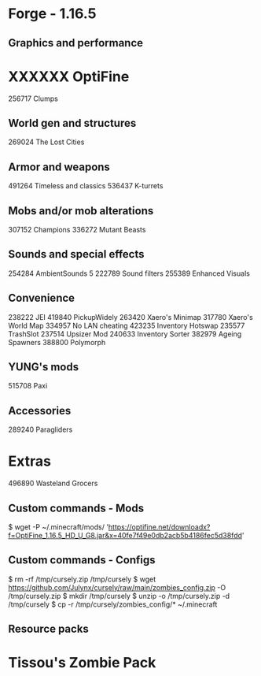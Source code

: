 ##
# Forge - 1.16.5
##

## Graphics and performance

# XXXXXX OptiFine
256717 Clumps

## World gen and structures

269024 The Lost Cities

## Armor and weapons

491264 Timeless and classics
536437 K-turrets

## Mobs and/or mob alterations

307152 Champions
336272 Mutant Beasts

## Sounds and special effects

254284 AmbientSounds 5
222789 Sound filters
255389 Enhanced Visuals

## Convenience

238222 JEI
419840 PickupWidely
263420 Xaero's Minimap
317780 Xaero's World Map
334957 No LAN cheating
423235 Inventory Hotswap
235577 TrashSlot
237514 Upsizer Mod
240633 Inventory Sorter
382979 Ageing Spawners
388800 Polymorph

## YUNG's mods

515708 Paxi

## Accessories

289240 Paragliders

# Extras

496890 Wasteland Grocers

## Custom commands - Mods

$ wget -P ~/.minecraft/mods/ 'https://optifine.net/downloadx?f=OptiFine_1.16.5_HD_U_G8.jar&x=40fe7f49e0db2acb5b4186fec5d38fdd'

## Custom commands - Configs

$ rm -rf /tmp/cursely.zip /tmp/cursely
$ wget https://github.com/Julynx/cursely/raw/main/zombies_config.zip -O /tmp/cursely.zip
$ mkdir /tmp/cursely
$ unzip -o /tmp/cursely.zip -d /tmp/cursely
$ cp -r /tmp/cursely/zombies_config/* ~/.minecraft

## Resource packs

# Tissou's Zombie Pack

